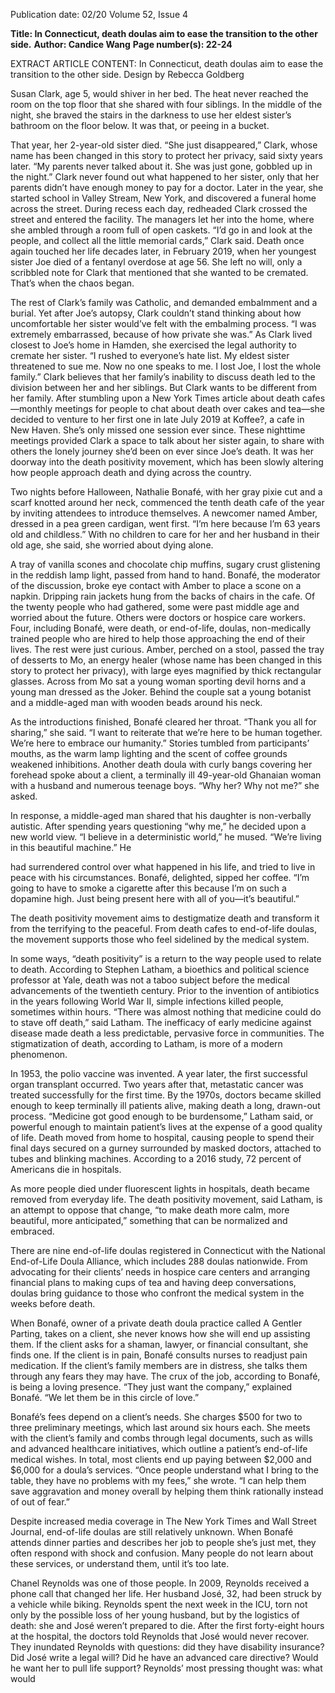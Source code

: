 Publication date: 02/20
Volume 52, Issue 4

**Title: In Connecticut, death doulas aim to ease the transition to the other side.**
**Author: Candice Wang**
**Page number(s): 22-24**

EXTRACT ARTICLE CONTENT:
In Connecticut, death doulas aim 
to ease the transition to the other side.
Design by Rebecca Goldberg 


Susan Clark, age 5, would shiver in her bed. The 
heat never reached the room on the top floor that 
she shared with four siblings. In the middle of the 
night, she braved the stairs in the darkness to use 
her eldest sister’s bathroom on the floor below. It 
was that, or peeing in a bucket. 

That year, her 2-year-old sister died. “She just 
disappeared,” Clark, whose name has been changed 
in this story to protect her privacy, said sixty years 
later. “My parents never talked about it. She was just 
gone, gobbled up in the night.”
Clark never found out what happened to her 
sister, only that her parents didn’t have enough 
money to pay for a doctor. Later in the year, she 
started school in Valley Stream, New York, and 
discovered a funeral home across the street. During 
recess each day, redheaded Clark crossed the street 
and entered the facility. The managers let her into 
the home, where she ambled through a room full of 
open caskets. “I’d go in and look at the people, and 
collect all the little memorial cards,” Clark said. 
Death once again touched her life decades later, 
in February 2019, when her youngest sister Joe 
died of a fentanyl overdose at age 56. She left no 
will, only a scribbled note for Clark that mentioned 
that she wanted to be cremated. That’s when the 
chaos began. 

The rest of Clark’s family was Catholic, and 
demanded embalmment and a burial. Yet after Joe’s 
autopsy, Clark couldn’t stand thinking about how 
uncomfortable her sister would’ve felt with the 
embalming process. “I was extremely embarrassed, 
because of how private she was.”
As Clark lived closest to Joe’s home in Hamden, 
she exercised the legal authority to cremate her 
sister. “I rushed to everyone’s hate list. My eldest 
sister threatened to sue me. Now no one speaks to 
me. I lost Joe, I lost the whole family.”
Clark believes that her family’s inability to discuss 
death led to the division between her and her 
siblings. But Clark wants to be different from her 
family. After stumbling upon a New York Times 
article about death cafes—monthly meetings for 
people to chat about death over cakes and tea—she 
decided to venture to her first one in late July 2019 
at Koffee?, a cafe in New Haven. She’s only missed 
one session ever since. These nighttime meetings 
provided Clark a space to talk about her sister again, 
to share with others the lonely journey she’d been 
on ever since Joe’s death. It was her doorway into the 
death positivity movement, which has been slowly 
altering how people approach death and dying across 
the country.

Two nights before Halloween, Nathalie Bonafé, 
with her gray pixie cut and a scarf knotted around 
her neck, commenced the tenth death cafe of the 
year by inviting attendees to introduce themselves. 
A newcomer named Amber, dressed in a pea green 
cardigan, went first. “I’m here because I’m 63 years old 
and childless.” With no children to care for her and 
her husband in their old age, she said, she worried 
about dying alone.

A tray of vanilla scones and chocolate chip muffins, 
sugary crust glistening in the reddish lamp light, 
passed from hand to hand. Bonafé, the moderator 
of the discussion, broke eye contact with Amber to 
place a scone on a napkin. Dripping rain jackets hung 
from the backs of chairs in the cafe. Of the twenty 
people who had gathered, some were past middle age 
and worried about the future. Others were doctors or 
hospice care workers. Four, including Bonafé, were 
death, or end-of-life, doulas, non-medically trained 
people who are hired to help those approaching the 
end of their lives. The rest were just curious. Amber, 
perched on a stool, passed the tray of desserts to Mo, 
an energy healer (whose name has been changed 
in this story to protect her privacy), with large eyes 
magnified by thick rectangular glasses. Across from 
Mo sat a young woman sporting devil horns and a 
young man dressed as the Joker. Behind the couple 
sat a young botanist and a middle-aged man with 
wooden beads around his neck. 

As the introductions finished, Bonafé cleared her 
throat. “Thank you all for sharing,” she said. “I want to 
reiterate that we’re here to be human together. We’re 
here to embrace our humanity.”
Stories tumbled from participants’ mouths, as the 
warm lamp lighting and the scent of coffee grounds 
weakened inhibitions. Another death doula with 
curly bangs covering her forehead spoke about a 
client, a terminally ill 49-year-old Ghanaian woman 
with a husband and numerous teenage boys. “Why 
her? Why not me?” she asked. 	

In response, a middle-aged man shared that his 
daughter is non-verbally autistic. After spending years 
questioning “why me,” he decided upon a new world 
view. “I believe in a deterministic world,” he mused. 
“We’re living in this beautiful machine.” He 

had surrendered control over what happened in his 
life, and tried to live in peace with his circumstances. 
Bonafé, delighted, sipped her coffee. “I’m going to 
have to smoke a cigarette after this because I’m on 
such a dopamine high. Just being present here with 
all of you—it’s beautiful.”

The death positivity movement aims to destigmatize 
death and transform it from the terrifying to the 
peaceful. From death cafes to end-of-life doulas, the 
movement supports those who feel sidelined by the 
medical system. 

In some ways, “death positivity” is a return to the 
way people used to relate to death. According to 
Stephen Latham, a bioethics and political science 
professor at Yale, death was not a taboo subject 
before the medical advancements of the twentieth 
century. Prior to the invention of antibiotics in the 
years following World War II, simple infections killed 
people, sometimes within hours. “There was almost 
nothing that medicine could do to stave off death,” 
said Latham. The inefficacy of early medicine against 
disease made death a less predictable, pervasive force 
in communities. The stigmatization of death, according 
to Latham, is more of a modern phenomenon.

In 1953, the polio vaccine was invented. A year 
later, the first successful organ transplant occurred. 
Two years after that, metastatic cancer was treated 
successfully for the first time. By the 1970s, doctors 
became skilled enough to keep terminally ill patients 
alive, making death a long, drawn-out process. 
“Medicine got good enough to be burdensome,” 
Latham said, or powerful enough to maintain 
patient’s lives at the expense of a good quality of 
life. Death moved from home to hospital, causing 
people to spend their final days secured on a gurney 
surrounded by masked doctors, attached to tubes and 
blinking machines. According to a 2016 study, 72 
percent of Americans die in hospitals. 

As more people died under fluorescent lights in 
hospitals, death became removed from everyday life. 
The death positivity movement, said Latham, is an 
attempt to oppose that change, “to make death more 
calm, more beautiful, more anticipated,” something 
that can be normalized and embraced.

There are nine end-of-life doulas registered in 
Connecticut with the National End-of-Life Doula 
Alliance, which includes 288 doulas nationwide. 
From advocating for their clients’ needs in hospice 
care centers and arranging financial plans to making 
cups of tea and having deep conversations, doulas 
bring guidance to those who confront the medical 
system in the weeks before death. 

When Bonafé, owner of a private death doula 
practice called A Gentler Parting, takes on a client, 
she never knows how she will end up assisting them. 
If the client asks for a shaman, lawyer, or financial 
consultant, she finds one. If the client is in pain, 
Bonafé consults nurses to readjust pain medication. 
If the client’s family members are in distress, she talks 
them through any fears they may have. The crux of the 
job, according to Bonafé, is being a loving presence. 
“They just want the company,” explained Bonafé. “We 
let them be in this circle of love.” 

Bonafé’s fees depend on a client’s needs. She charges 
$500 for two to three preliminary meetings, which 
last around six hours each. She meets with the client’s 
family and combs through legal documents, such 
as wills and advanced healthcare initiatives, which 
outline a patient’s end-of-life medical wishes. In total, 
most clients end up paying between $2,000 and $6,000 
for a doula’s services. “Once people understand what 
I bring to the table, they have no problems with my 
fees,” she wrote. “I can help them save aggravation and 
money overall by helping them think rationally instead 
of out of fear.”

Despite increased media coverage in The New York 
Times and Wall Street Journal, end-of-life doulas are 
still relatively unknown. When Bonafé attends dinner 
parties and describes her job to people she’s just met, 
they often respond with shock and confusion. Many 
people do not learn about these services, or understand 
them, until it’s too late.

Chanel Reynolds was one of those people. In 2009, 
Reynolds received a phone call that changed her life. 
Her husband José, 32, had been struck by a vehicle 
while biking. Reynolds spent the next week in the 
ICU, torn not only by the possible loss of her young 
husband, but by the logistics of death: she and José 
weren’t prepared to die. After the first forty-eight 
hours at the hospital, the doctors told Reynolds that 
José would never recover. They inundated Reynolds 
with questions: did they have disability insurance? Did 
José write a legal will? Did he have an advanced care 
directive? Would he want her to pull life support? 
Reynolds’ most pressing thought was: what would
